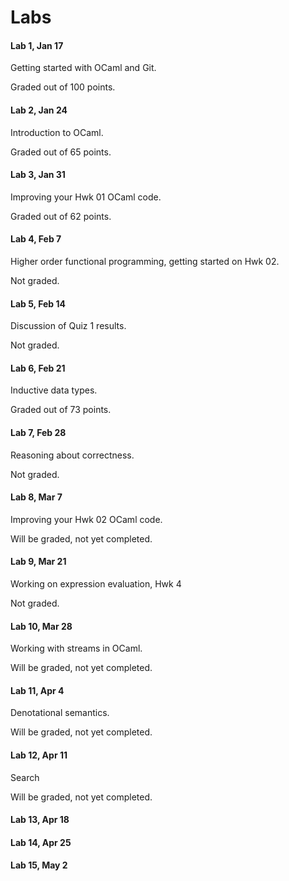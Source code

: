 # Labs

#### Lab 1, Jan 17

Getting started with OCaml and Git.

Graded out of 100 points.

#### Lab 2, Jan 24

Introduction to OCaml.

Graded out of 65 points.

#### Lab 3, Jan 31

Improving your Hwk 01 OCaml code.

Graded out of 62 points.

#### Lab 4, Feb 7

Higher order functional programming, getting started on Hwk 02.

Not graded.

#### Lab 5, Feb 14

Discussion of Quiz 1 results.

Not graded.

#### Lab 6, Feb 21

Inductive data types.

Graded out of 73 points.

#### Lab 7, Feb 28

Reasoning about correctness.

Not graded.

#### Lab 8, Mar 7

Improving your Hwk 02 OCaml code.

Will be graded, not yet completed.

#### Lab 9, Mar 21

Working on expression evaluation, Hwk 4

Not graded.

#### Lab 10, Mar 28

Working with streams in OCaml.

Will be graded, not yet completed.

#### Lab 11, Apr 4

Denotational semantics.

Will be graded, not yet completed.

#### Lab 12, Apr 11

Search

Will be graded, not yet completed.

#### Lab 13, Apr 18

#### Lab 14, Apr 25

#### Lab 15, May 2


